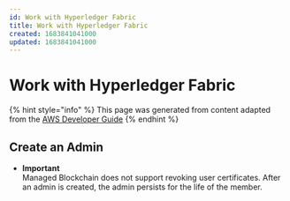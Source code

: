 ```yaml
---
id: Work with Hyperledger Fabric
title: Work with Hyperledger Fabric
created: 1683841041000
updated: 1683841041000
---
```

# Work with Hyperledger Fabric

{% hint style="info" %}
This page was generated from content adapted from the [AWS Developer Guide](https://github.com/awsdocs/amazon-managed-blockchain-management-guide.git)
{% endhint %}

## Create an Admin

- **Important**  
Managed Blockchain does not support revoking user certificates\. After an admin is created, the admin persists for the life of the member\.

